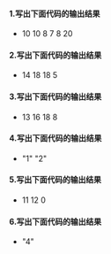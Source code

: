 #### 1.写出下面代码的输出结果
+ 10 10 8 7 8 20
#### 2.写出下面代码的输出结果
+ 14 18 18 5
#### 3.写出下面代码的输出结果
+ 13 16 18 8
#### 4.写出下面代码的输出结果
+ "1" "2"
#### 5.写出下面代码的输出结果
+ 11 12 0
#### 6.写出下面代码的输出结果
+ "4"
